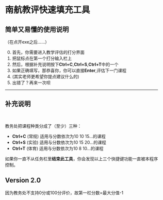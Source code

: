 # 南航教评快速填充工具

## 简单又易懂的使用说明

（在点开exe之后……）

0. 首先，你需要进入教学评估的打分界面
0. 把鼠标点在第一个打分输入栏上
0. 然后，根据补充说明按下**Ctrl+C**,**Ctrl+S**,**Ctrl+T**中的一个
0. 如果正确填写，那恭喜你，你可以直接**Enter**,评估下一门课程
0. (其实老师更希望你提点建议什么的)
0. 出错了？再来一次呗



-----

## 补充说明
<br>

教务处把课程种类分成了（至少）三种：

* __Ctrl+C__ (常规) 适用与分数依次为10 10 15…的课程
* __Ctrl+S__ (实验) 适用与分数依次为10 15 20…的课程
* __Ctrl+T__ (体育) 适用与分数依次为10  8 10…的课程

如果你一直不从任务栏里**结束此工具**，你会发现以上三个快捷键功能一直被本程序控制。


## Version 2.0
因为教务处不支持0分或100分评价，故第一栏分数=最大分值-1
